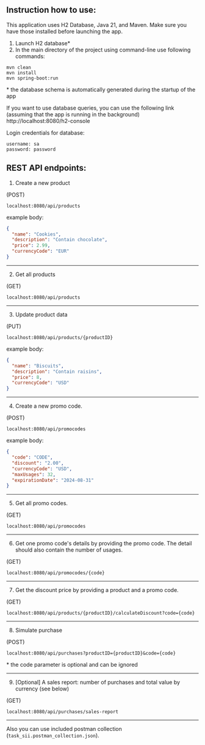 ## Instruction how to use:

This application uses H2 Database, Java 21, and Maven. Make sure you have those installed before launching the app.

1. Launch H2 database*
2. In the main directory of the project using command-line use following commands:

```
mvn clean
mvn install
mvn spring-boot:run
```

\* the database schema is automatically generated during the startup of the app

If you want to use database queries, you can use the following link (assuming that the app is running in the background)
http://localhost:8080/h2-console

Login credentials for database:

```
username: sa
password: password
```

## REST API endpoints:

1. Create a new product

(POST)

```
localhost:8080/api/products
```

example body:

```json
{
  "name": "Cookies",
  "description": "Contain chocolate",
  "price": 2.99,
  "currencyCode": "EUR"
}
```

---

2. Get all products

(GET)

```
localhost:8080/api/products
```

---

3. Update product data

(PUT)

```
localhost:8080/api/products/{productID}
```

example body:

```json
{
  "name": "Biscuits",
  "description": "Contain raisins",
  "price": 8,
  "currencyCode": "USD"
}
```

---

4. Create a new promo code.

(POST)

```
localhost:8080/api/promocodes
```

example body:

```json
{
  "code": "CODE",
  "discount": "2.00",
  "currencyCode": "USD",
  "maxUsages": 32,
  "expirationDate": "2024-08-31"
}
```

---

5. Get all promo codes.

(GET)

```
localhost:8080/api/promocodes
```

---

6. Get one promo code's details by providing the promo code. The detail should also contain the number of usages.

(GET)

```
localhost:8080/api/promocodes/{code}
```

---

7. Get the discount price by providing a product and a promo code.

(GET)

```
localhost:8080/api/products/{productID}/calculateDiscount?code={code}
```

---

8. Simulate purchase

(POST)

```
localhost:8080/api/purchases?productID={productID}&code={code}
```

\* the code parameter is optional and can be ignored

---

9. [Optional] A sales report: number of purchases and total value by currency (see below)

(GET)

```
localhost:8080/api/purchases/sales-report
```

---

Also you can use included postman collection (`task_sii.postman_collection.json`).
